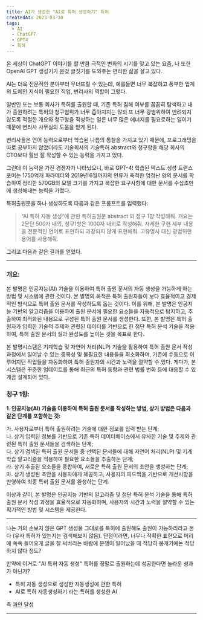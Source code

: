 ```yaml
---
title: AI가 생성한 "AI로 특허 생성하기" 특허
createdAt: 2023-03-30
tags:
  - AI
  - ChatGPT
  - GPT4
  - 특허
---
```


온 세상이 ChatGPT 이야기를 할 만큼 극적인 변화의 시기를 맞고 있는 요즘, 나 또한 OpenAI GPT 생성기가 온갖 글짓기를 도와주는 편리한 삶을 살고 있다.

AI는 더욱 전문적인 분야부터 무너뜨릴 수 있는데, 예를들면 너무 복잡하고 풍부한 업계의 도메인 지식이 필요한 직업, 변리사의 역할이 그렇다.

일반인 또는 보통 회사가 특허를 출원할 때, 기존 특허 침해 여부를 꼼꼼히 탐색하고 내가 출원하려는 특허의 청구범위가 너무 좁아지지는 않되 또 너무 광범위하여 반려되지 않도록 적절한 개요와 청구항을 작성하는 일은 너무 많은 에너지를 필요로하는 일이기 때문에 변리사 사무실의 도움을 받게 된다.

변리사들은 언어 능력으로부터 학습된 나름의 통찰을 가지고 있기 때문에, 프로그래밍을 따로 공부하지 않았더라도 기술회사의 기술특허 abstract와 청구항을 해당 회사의 CTO보다 훨씬 잘 작성할 수 있는 능력을 가지고 있다.

그런데 이 능력을 가진 경쟁자가 나타났으니, 바로 GPT-4! 학습된 텍스트 생성 트랜스포머는 1750억개 파라메터와 2019년 6월까지의 인류가 축적한 엄청난 양의 문서를 학습하여 정리한 570GB의 모델 크기를 가지고 복잡한 요구사항에 대한 문서를 수십초만에 생성해내는 능력을 가졌다.

특허출원문을 하나 생성하도록 다음과 같은 프롬프트를 입력했다:

> “AI 특허 자동 생성“에 관한 특허출원문 abstract 와 청구 1항 작성해줘. 개요는 2문단 500자 내외, 청구1항은 1000자 내외로 작성해줘. 자세한 구현 세부 내용을 전문적인 언어로 표현하되 과장되지 않게 표현해줘. 고유명사 대신 광범위한 용어를 사용해줘.

그리고 다음과 같은 결과를 얻었다.

---

### 개요:

본 발명은 인공지능(AI) 기술을 이용하여 특허 출원 문서의 자동 생성을 가능하게 하는 방법 및 시스템에 관한 것이다. 본 발명의 목적은 특허 출원자들이 보다 효율적이고 경제적인 방식으로 특허 출원 문서를 작성하도록 돕는 것이다. 이를 위해, 본 발명은 인공지능 기반의 알고리즘을 이용하여 출원 문서에 필요한 요소들을 자동적으로 탐지하고, 추출하여 최적화된 내용으로 구성된 특허 출원 문서를 생성한다. 또한, 본 발명은 특허 출원자가 입력한 기술적 주제와 관련된 데이터를 기반으로 한 첨단 특허 분석 기술을 적용하여, 특허 출원 문서의 질과 완성도를 높이는 것을 목표로 한다.

본 발명시스템은 기계학습 및 자연어 처리(NLP) 기술을 활용하여 특허 출원 문서 작성 과정에서 일어날 수 있는 중복성 및 불필요한 내용들을 최소화하며, 기존에 수동으로 이루어지던 작업들을 자동화하여 특허 출원자의 시간과 노력을 절약할 수 있다. 게다가, 본 시스템은 꾸준한 업데이트를 통해 최근의 특허 동향과 관련 법률 변화 등에 대응할 수 있게끔 설계되어 있다.

### 청구 1항:

**1. 인공지능(AI) 기술을 이용하여 특허 출원 문서를 작성하는 방법, 상기 방법은 다음과 같은 단계를 포함하는 것:**

   가. 사용자로부터 특허 출원하려는 기술에 대한 정보를 입력 받는 단계;  
   나. 상기 입력된 정보를 기반으로 기존 특허 데이터베이스에서 유사한 기술 및 주제와 관련된 특허 출원 문서들을 검색하는 단계;  
   다. 상기 검색된 특허 출원 문서들 중 선택된 문서들에 대해 자연어 처리(NLP) 및 기계학습 알고리즘을 적용하여 필요한 요소들을 추출하는 단계;  
   라. 상기 추출된 요소들을 종합하여, 새로운 특허 출원 문서의 초안을 생성하는 단계;  
   마. 상기 생성된 초안을 사용자에게 제공하고, 사용자의 피드백을 기반으로 개선사항을 반영하여 최종 특허 출원 문서를 완성하는 단계.

이상과 같이, 본 발명은 인공지능 기반의 알고리즘 및 첨단 특허 분석 기술을 통해 특허 출원 문서 작성 과정을 효율적으로 자동화하며, 사용자의 시간과 노력을 절약할 수 있는 획기적인 방법 및 시스템을 제공한다.

---

나는 거의 손보지 않은 GPT 생성물 그대로를 특허에 출원해도 출원이 가능하리라고 본다 (유사 특허가 있는지는 검색해보지 않음).
단점이라면, 너무나 적확한 표현으로 머리에 쏙쏙 들어오게 글을 잘 써버리는 바람에 분쟁이 일어났을 때 적당히 뭉개기에는 적당하지 않다 정도?

만약에 이거로 "AI 특허 자동 생성" 특허를 정말로 출원하는데 성공한다면 놀라운 성과가 아닌가?

- 특허 자동 생성으로 생성한 자동생성에 관한 특허
- AI로 특허 자동생성하기 라는 특허를 생성한 AI

즉 [콰인][Quine] 달성

---
[Quine]: https://namu.wiki/w/%EC%BD%B0%EC%9D%B8(%ED%94%84%EB%A1%9C%EA%B7%B8%EB%9E%98%EB%B0%8D)
